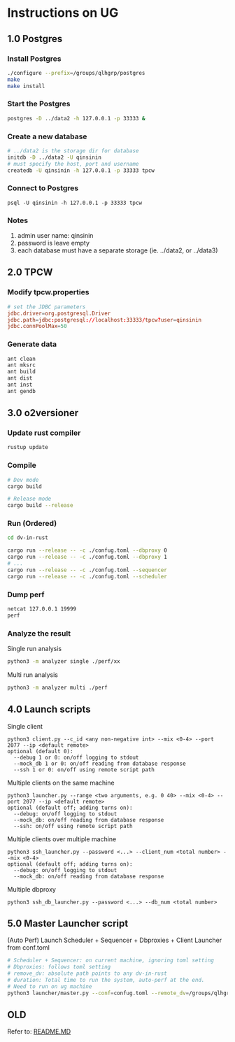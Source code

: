# Instructions on UG

## 1.0 Postgres

### Install Postgres
```bash
./configure --prefix=/groups/qlhgrp/postgres
make
make install
```

### Start the Postgres
```bash
postgres -D ../data2 -h 127.0.0.1 -p 33333 &
```

### Create a new database
```bash
# ../data2 is the storage dir for database
initdb -D ../data2 -U qinsinin
# must specify the host, port and username
createdb -U qinsinin -h 127.0.0.1 -p 33333 tpcw
```

### Connect to Postgres
```
psql -U qinsinin -h 127.0.0.1 -p 33333 tpcw
```

### Notes
1. admin user name: qinsinin
2. password is leave empty
3. each database must have a separate storage (ie. ../data2, or ../data3)


## 2.0 TPCW

### Modify tpcw.properties
```conf
# set the JDBC parameters
jdbc.driver=org.postgresql.Driver
jdbc.path=jdbc:postgresql://localhost:33333/tpcw?user=qinsinin
jdbc.connPoolMax=50
```

### Generate data
```bash
ant clean
ant mksrc
ant build
ant dist
ant inst
ant gendb
```

## 3.0 o2versioner

### Update rust compiler
```bash
rustup update
```

### Compile
```bash
# Dev mode
cargo build

# Release mode
cargo build --release
```

### Run (Ordered)
```bash
cd dv-in-rust

cargo run --release -- -c ./confug.toml --dbproxy 0
cargo run --release -- -c ./confug.toml --dbproxy 1
# ...
cargo run --release -- -c ./confug.toml --sequencer
cargo run --release -- -c ./confug.toml --scheduler
```

### Dump perf
```bash
netcat 127.0.0.1 19999
perf
```

### Analyze the result
Single run analysis
```bash
python3 -m analyzer single ./perf/xx
```
Multi run analysis
```bash
python3 -m analyzer multi ./perf
```

## 4.0 Launch scripts
Single client  
```
python3 client.py --c_id <any non-negative int> --mix <0-4> --port 2077 --ip <default remote> 
optional (default 0): 
  --debug 1 or 0: on/off logging to stdout
  --mock_db 1 or 0: on/off reading from database response
  --ssh 1 or 0: on/off using remote script path
```
Multiple clients on the same machine
```
python3 launcher.py --range <two arguments, e.g. 0 40> --mix <0-4> --port 2077 --ip <default remote>
optional (default off; adding turns on):
  --debug: on/off logging to stdout
  --mock_db: on/off reading from database response
  --ssh: on/off using remote script path
```
Multiple clients over multiple machine
```
python3 ssh_launcher.py --password <...> --client_num <total number> --mix <0-4>
optional (default off; adding turns on):
  --debug: on/off logging to stdout
  --mock_db: on/off reading from database response
```
Multiple dbproxy
```
python3 ssh_db_launcher.py --password <...> --db_num <total number> 
```

## 5.0 Master Launcher script
(Auto Perf) Launch Scheduler + Sequencer + Dbproxies + Client Launcher from conf.toml
```bash
# Scheduler + Sequencer: on current machine, ignoring toml setting
# Dbproxies: follows toml setting
# remove_dv: absolute path points to any dv-in-rust
# duration: Total time to run the system, auto-perf at the end.
# Need to run on ug machine
python3 launcher/master.py --conf=confug.toml --remote_dv=/groups/qlhgrp/liuli15/dv-in-rust --username= --password= --duration=300 --client_num=100 --client_mix=2
```


## OLD
Refer to: [README.MD](README.old.md)
